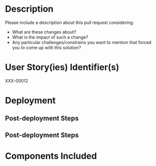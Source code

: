 # Description

Please include a description about this pull request considering:

* What are these changes about?
* What is the impact of such a change?
* Any particular challenges/constrains you want to mention that forced you to come up with this solution?

# User Story(ies) Identifier(s)

XXX-00012

# Deployment

## Post-deployment Steps

## Post-deployment Steps

# Components Included